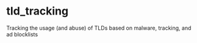 # tld_tracking
Tracking the usage (and abuse) of TLDs based on malware, tracking, and ad blocklists
